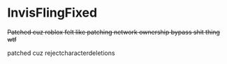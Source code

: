 # InvisFlingFixed

~~Patched cuz roblox felt like patching network ownership bypass shit thing wtf~~

patched cuz rejectcharacterdeletions
